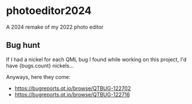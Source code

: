 # photoeditor2024
 
A 2024 remake of my 2022 photo editor

## Bug hunt
If I had a nickel for each QML bug I found while working on this project, I'd have {bugs.count} nickels... 

Anyways, here they come:
- https://bugreports.qt.io/browse/QTBUG-122702
- https://bugreports.qt.io/browse/QTBUG-122716
